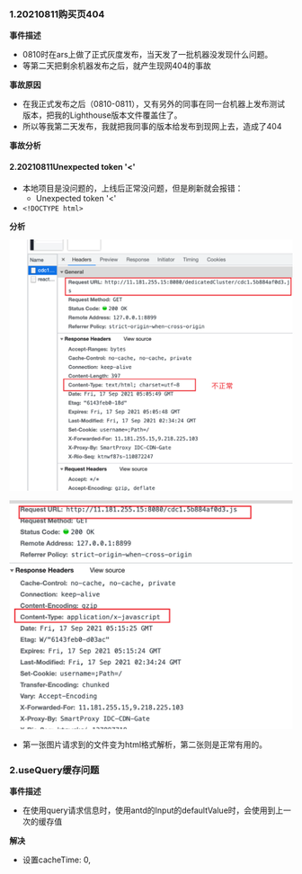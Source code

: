 ### 1.20210811购买页404

**事件描述**

- 0810时在ars上做了正式灰度发布，当天发了一批机器没发现什么问题。
- 等第二天把剩余机器发布之后，就产生现网404的事故

**事故原因**

- 在我正式发布之后（0810-0811），又有另外的同事在同一台机器上发布测试版本，把我的Lighthouse版本文件覆盖住了。
- 所以等我第二天发布，我就把我同事的版本给发布到现网上去，造成了404

**事故分析**

#### 2.20210811Unexpected token '<'

- 本地项目是没问题的，上线后正常没问题，但是刷新就会报错：
  - Unexpected token '<'
- `<!DOCTYPE html>`

**分析**

![](./images/token_01.png)



![](./images/token_02.png)

- 第一张图片请求到的文件变为html格式解析，第二张则是正常有用的。

### 2.useQuery缓存问题

**事件描述**

- 在使用query请求信息时，使用antd的Input的defaultValue时，会使用到上一次的缓存值

**解决**

- 设置cacheTime: 0,